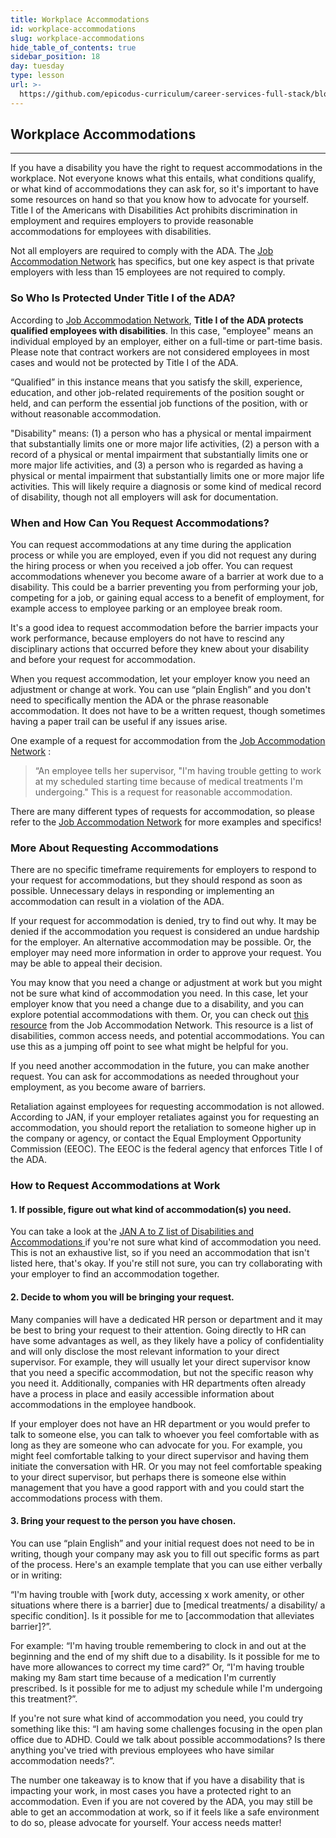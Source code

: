 ```yaml
---
title: Workplace Accommodations
id: workplace-accommodations
slug: workplace-accommodations
hide_table_of_contents: true
sidebar_position: 18
day: tuesday
type: lesson
url: >-
  https://github.com/epicodus-curriculum/career-services-full-stack/blob/main/accommodations.md
---
```


## Workplace Accommodations
---

If you have a disability you have the right to request accommodations in the workplace. Not everyone knows what this entails, what conditions qualify, or what kind of accommodations they can ask for, so it's important to have some resources on hand so that you know how to advocate for yourself. Title I of the Americans with Disabilities Act prohibits discrimination in employment and requires employers to provide reasonable accommodations for employees with disabilities. 

Not all employers are required to comply with the ADA. The [Job Accommodation Network](https://askjan.org/publications/individuals/employee-guide.cfm) has specifics, but one key aspect is that private employers with less than 15 employees are not required to comply.

### So Who Is Protected Under Title I of the ADA?

According to [Job Accommodation Network](https://askjan.org/publications/individuals/employee-guide.cfm), **Title I of the ADA protects qualified employees with disabilities**. In this case, "employee" means an individual employed by an employer, either on a full-time or part-time basis. Please note that contract workers are not considered employees in most cases and would not be protected by Title I of the ADA. 

“Qualified” in this instance means that you satisfy the skill, experience, education, and other job-related requirements of the position sought or held, and can perform the essential job functions of the position, with or without reasonable accommodation.  

"Disability" means: (1) a person who has a physical or mental impairment that substantially limits one or more major life activities, (2) a person with a record of a physical or mental impairment that substantially limits one or more major life activities, and (3) a person who is regarded as having a physical or mental impairment that substantially limits one or more major life activities.  This will likely require a diagnosis or some kind of medical record of disability, though not all employers will ask for documentation. 

### When and How Can You Request Accommodations? 

You can request accommodations at any time during the application process or while you are employed, even if you did not request any during the hiring process or when you received a job offer. You can request accommodations whenever you become aware of a barrier at work due to a disability. This could be a barrier preventing you from performing your job, competing for a job, or gaining equal access to a benefit of employment, for example access to employee parking or an employee break room. 

It's a good idea to request accommodation before the barrier impacts your work performance, because employers do not have to rescind any disciplinary actions that occurred before they knew about your disability and before your request for accommodation. 

When you request accommodation, let your employer know you need an adjustment or change at work. You can use “plain English” and you don't need to specifically mention the ADA or the phrase reasonable accommodation. It does not have to be a written request, though sometimes having a paper trail can be useful if any issues arise. 

One example of a request for accommodation from the [Job Accommodation Network](https://askjan.org/publications/individuals/employee-guide.cfm) : 

> “An employee tells her supervisor, "I'm having trouble getting to work at my scheduled starting time because of medical treatments I'm undergoing." This is a request for reasonable accommodation. 

There are many different types of requests for accommodation, so please refer to the [Job Accommodation Network](https://askjan.org/publications/individuals/employee-guide.cfm) for more examples and specifics! 

### More About Requesting Accommodations 

There are no specific timeframe requirements for employers to respond to your request for accommodations, but they should respond as soon as possible. Unnecessary delays in responding or implementing an accommodation can result in a violation of the ADA. 

If your request for accommodation is denied, try to find out why. It may be denied if the accommodation you request is considered an undue hardship for the employer. An alternative accommodation may be possible. Or, the employer may need more information in order to approve your request. You may be able to appeal their decision. 

You may know that you need a change or adjustment at work but you might not be sure what kind of accommodation you need. In this case, let your employer know that you need a change due to a disability, and you can explore potential accommodations with them. Or, you can check out [this resource](https://askjan.org/a-to-z.cfm) from the Job Accommodation Network. This resource is a list of disabilities, common access needs, and potential accommodations. You can use this as a jumping off point to see what might be helpful for you. 

If you need another accommodation in the future, you can make another request. You can ask for accommodations as needed throughout your employment, as you become aware of barriers. 

Retaliation against employees for requesting accommodation is not allowed. According to JAN, if your employer retaliates against you for requesting an accommodation, you should report the retaliation to someone higher up in the company or agency, or contact the  Equal Employment Opportunity Commission (EEOC). The EEOC is the federal agency that enforces Title I of the ADA. 


### How to Request Accommodations at Work

#### 1. If possible, figure out what kind of accommodation(s) you need. 

You can take a look at the [JAN A to Z list of Disabilities and Accommodations ](https://askjan.org/a-to-z.cfm) if you're not sure what kind of accommodation you need. This is not an exhaustive list, so if you need an accommodation that isn't listed here, that's okay. If you're still not sure, you can try collaborating with your employer to find an accommodation together. 

#### 2. Decide to whom you will be bringing your request. 

Many companies will have a dedicated HR person or department and it may be best to bring your request to their attention. Going directly to HR can have some advantages as well, as they likely have a policy of confidentiality and will only disclose the most relevant information to your direct supervisor. For example, they will usually let your direct supervisor know that you need a specific accommodation, but not the specific reason why you need it. Additionally, companies with HR departments often already have a process in place and easily accessible information about accommodations in the employee handbook. 

If your employer does not have an HR department or you would prefer to talk to someone else, you can talk to whoever you feel comfortable with as long as they are someone who can advocate for you. For example, you might feel comfortable talking to your direct supervisor and having them initiate the conversation with HR. Or you may not feel comfortable speaking to your direct supervisor, but perhaps there is someone else within management that you have a good rapport with and you could start the accommodations process with them.

#### 3. Bring your request to the person you have chosen. 

You can use “plain English” and your initial request does not need to be in writing, though your company may ask you to fill out specific forms as part of the process. Here's an example template that you can use either verbally or in writing: 

“I'm having trouble with [work duty, accessing x work amenity, or other situations where there is a barrier] due to [medical treatments/ a disability/ a specific condition]. Is it possible for me to [accommodation that alleviates barrier]?”. 

For example: “I'm having trouble remembering to clock in and out at the beginning and the end of my shift due to a disability. Is it possible for me to have more allowances to correct my time card?” Or, “I'm having trouble making my 8am start time because of a medication I'm currently prescribed. Is it possible for me to adjust my schedule while I'm undergoing this treatment?”. 

If you're not sure what kind of accommodation you need, you could try something like this: “I am having some challenges focusing in the open plan office due to ADHD. Could we talk about possible accommodations? Is there anything you've tried with previous employees who have similar accommodation needs?”. 

The number one takeaway is to know that if you have a disability that is impacting your work, in most cases you have a protected right to an accommodation. Even if you are not covered by the ADA, you may still be able to get an accommodation at work, so if it feels like a safe environment to do so, please advocate for yourself. Your access needs matter! 
